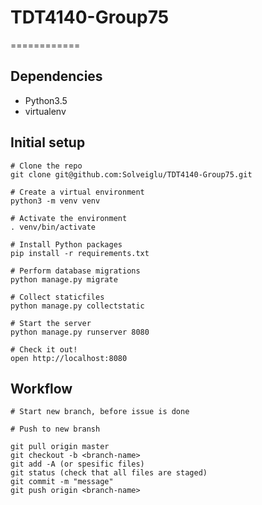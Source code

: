 # TDT4140-Group75
============

## Dependencies

* Python3.5
* virtualenv

## Initial setup
```
# Clone the repo
git clone git@github.com:Solveiglu/TDT4140-Group75.git

# Create a virtual environment
python3 -m venv venv

# Activate the environment
. venv/bin/activate

# Install Python packages
pip install -r requirements.txt

# Perform database migrations
python manage.py migrate

# Collect staticfiles
python manage.py collectstatic

# Start the server
python manage.py runserver 8080

# Check it out!
open http://localhost:8080
```



## Workflow
```
# Start new branch, before issue is done

# Push to new bransh

git pull origin master
git checkout -b <branch-name>
git add -A (or spesific files)
git status (check that all files are staged)
git commit -m "message"
git push origin <branch-name>
```

